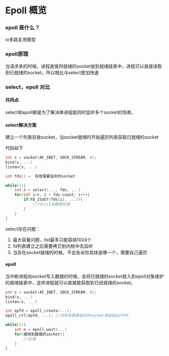 # Epoll 概览

### epoll 是什么？

io多路复用模型



### epoll原理

当请求来的时候，进程直接将就绪的socket放到就绪链表中，进程可以直接读取到已就绪的socket，所以相比与select更加快速



### select，epoll 对比

#### 共同点

select和epoll都是为了解决单进程能同时监听多个socket的场景。

#### select解决方案

建立一个列表存放socket，当socket就绪时开始遍历列表获取已就绪的socket

代码如下

```c
int s = socket(AF_INET, SOCK_STREAM, 0);  
bind(s, ...)
listen(s, ...)

int fds[] =  存放需要监听的socket

while(1){
    int n = select(..., fds, ...)
    for(int i=0; i < fds.count; i++){
        if(FD_ISSET(fds[i], ...)){
            //fds[i]的数据处理
        }
    }
}
```

select存在问题：

1. 最大容量问题，list最多只能容纳1024个
2. fd列表建立之后需要拷贝到内核中去监听
3. 当存在socket就绪的时候，不会告诉你具体是哪一个，需要自己遍历



#### epoll

当中断进程向socket写入数据的时候，会将已就绪的socket放入到epoll对象维护的就绪链表中，这样进程就可以直接能获取到已经就绪的socket。

```c
int s = socket(AF_INET, SOCK_STREAM, 0);   
bind(s, ...)
listen(s, ...)

int epfd = epoll_create(...);
epoll_ctl(epfd, ...); //将所有需要监听的socket添加到epfd中

while(1){
    int n = epoll_wait(...)
    for(接收到数据的socket){
        //处理
    }
}
```




